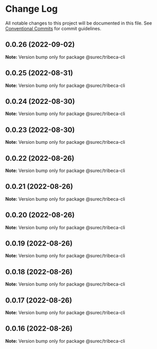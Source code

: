# Change Log

All notable changes to this project will be documented in this file.
See [Conventional Commits](https://conventionalcommits.org) for commit guidelines.

## 0.0.26 (2022-09-02)

**Note:** Version bump only for package @surec/tribeca-cli





## 0.0.25 (2022-08-31)

**Note:** Version bump only for package @surec/tribeca-cli





## 0.0.24 (2022-08-30)

**Note:** Version bump only for package @surec/tribeca-cli





## 0.0.23 (2022-08-30)

**Note:** Version bump only for package @surec/tribeca-cli





## 0.0.22 (2022-08-26)

**Note:** Version bump only for package @surec/tribeca-cli





## 0.0.21 (2022-08-26)

**Note:** Version bump only for package @surec/tribeca-cli





## 0.0.20 (2022-08-26)

**Note:** Version bump only for package @surec/tribeca-cli





## 0.0.19 (2022-08-26)

**Note:** Version bump only for package @surec/tribeca-cli





## 0.0.18 (2022-08-26)

**Note:** Version bump only for package @surec/tribeca-cli





## 0.0.17 (2022-08-26)

**Note:** Version bump only for package @surec/tribeca-cli





## 0.0.16 (2022-08-26)

**Note:** Version bump only for package @surec/tribeca-cli
